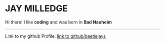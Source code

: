 # JAY MILLEDGE

Hi there! I like **coding** and was born in **Bad Nauheim** 

---
Link to my github Profile: [link to github/beetlejays](https://github.com/beetlejays)
